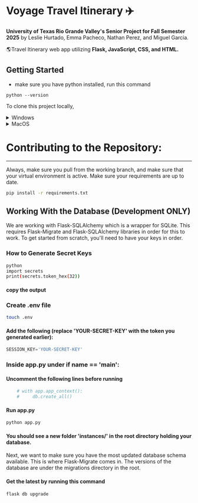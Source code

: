 # Voyage Travel Itinerary ✈️


**University of Texas Rio Grande Valley's Senior Project for Fall Semester 2025**
by Leslie Hurtado, Emma Pacheco, Nathan Perez, and Miguel Garcia. 

🌎Travel Itinerary web app utilizing **Flask, JavaScript, CSS, and HTML.**

## Getting Started

- make sure you have python installed, run this command
```
python --version
```

To clone this project locally,
<details>
<summary>Windows</summary>
  
```bash
git clone https://github.com/lahg1103/SeniorProject.git
cd seniorproject
python -m venv venv
source venv/Scripts/activate
pip install -r requirements.txt
python app.py
```
  
</details>
<details>
<summary>MacOS</summary>
  
```bash
git clone https://github.com/lahg1103/SeniorProject.git
cd seniorproject
python -m venv venv
source venv/bin/activate
pip install -r requirements.txt
python app.py
```
  
</details>

# Contributing to the Repository:
---

Always, make sure you pull from the working branch, and make sure that your virtual environment is active.
Make sure your requirements are up to date.
```bash
pip install -r requirements.txt
```

## Working With the Database (Development ONLY)

We are working with Flask-SQLAlchemy which is a wrapper for SQLite. This requires Flask-Migrate and Flask-SQLAlchemy libraries in order for this to work.
To get started from scratch, you'll need to have your keys in order.

### How to Generate Secret Keys
```bash
python
import secrets
print(secrets.token_hex(32))
```
#### copy the output

### Create .env file
```bash
touch .env
```
#### Add the following (replace 'YOUR-SECRET-KEY' with the token you generated earlier):
```python
SESSION_KEY='YOUR-SECRET-KEY'
```

### Inside app.py under if __name__ == '__main__':
#### Uncomment the following lines before running
```python
    # with app.app_context():
    #     db.create_all()
```
#### Run app.py
```bash
python app.py
```
#### You should see a new folder 'instances/' in the root directory holding your database.

Next, we want to make sure you have the most updated database schema available. This is where Flask-Migrate comes in.
The versions of the database are under the migrations directory in the root.

#### Get the latest by running this command

```bash
flask db upgrade
```